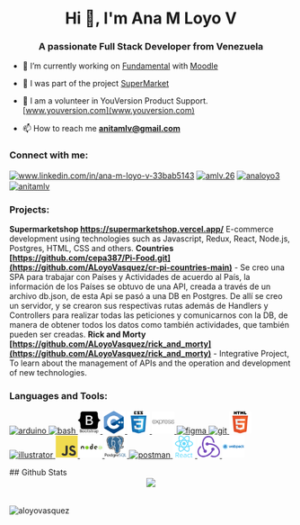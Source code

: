 <!--
### Hi there 👋


**ALoyoVasquez/ALoyoVasquez** is a ✨ _special_ ✨ repository because its `README.md` (this file) appears on your GitHub profile.

Here are some ideas to get you started:

- 🔭 I’m currently working on ...
- 🌱 I’m currently learning ...
- 👯 I’m looking to collaborate on ...
- 🤔 I’m looking for help with ...
- 💬 Ask me about ...
- 📫 How to reach me: ...
- 😄 Pronouns: ...
- ⚡ Fun fact: ...
-->
<h1 align="center">Hi 👋, I'm Ana M Loyo V</h1>
<h3 align="center">A passionate Full Stack Developer from Venezuela</h3>

- 🔭 I’m currently working on [Fundamental](http://www.cocipeniel.org.ve/escolaridad) with [Moodle](https://moodle.org/theme/moodleorg/pix/moodle_logo_TM.svg)

- 👯 I was part of the project [SuperMarket](https://vimeo.com/871260635)

- 📝 I am a volunteer in YouVersion Product Support. [www.youversion.com](www.youversion.com)

- 📫 How to reach me **anitamlv@gmail.com**

<h3 align="left">Connect with me:</h3>
<p align="left">
<a href="https://linkedin.com/in/www.linkedin.com/in/ana-m-loyo-v-33bab5143" target="blank"><img align="center" src="https://raw.githubusercontent.com/rahuldkjain/github-profile-readme-generator/master/src/images/icons/Social/linked-in-alt.svg" alt="www.linkedin.com/in/ana-m-loyo-v-33bab5143" height="30" width="40" /></a>
<a href="https://instagram.com/amlv.26" target="blank"><img align="center" src="https://raw.githubusercontent.com/rahuldkjain/github-profile-readme-generator/master/src/images/icons/Social/instagram.svg" alt="amlv.26" height="30" width="40" /></a>
<a href="https://www.behance.net/analoyo3" target="blank"><img align="center" src="https://raw.githubusercontent.com/rahuldkjain/github-profile-readme-generator/master/src/images/icons/Social/behance.svg" alt="analoyo3" height="30" width="40" /></a>
<a href="https://discord.gg/anitamlv" target="blank"><img align="center" src="https://raw.githubusercontent.com/rahuldkjain/github-profile-readme-generator/master/src/images/icons/Social/discord.svg" alt="anitamlv" height="30" width="40" /></a>
</p>

<h3 align="left">Projects:</h3>

**Supermarketshop https://supermarketshop.vercel.app/** E-commerce development using technologies such as Javascript, Redux, React, Node.js, Postgres, HTML, CSS and others.</hr>
**Countries [https://github.com/cepa387/Pi-Food.git](https://github.com/ALoyoVasquez/cr-pi-countries-main)** - Se creo una SPA para trabajar con Países y Actividades de acuerdo al País, la información de los Países se obtuvo de una API, creada a través de un archivo db.json, de esta Api se pasó a una DB en Postgres. 
De allí se creo un servidor, y se crearon sus respectivas rutas además de Handlers y Controllers para realizar todas las peticiones y comunicarnos con la DB, de manera de obtener todos los datos como también actividades, que también pueden ser creadas.</hr>
**Rick and Morty [https://github.com/ALoyoVasquez/rick_and_morty](https://github.com/ALoyoVasquez/rick_and_morty)** - Integrative Project, To learn about the management of APIs and the operation and development of new technologies.

<h3 align="left">Languages and Tools:</h3>
<p align="left"> <a href="https://www.arduino.cc/" target="_blank" rel="noreferrer"> <img src="https://cdn.worldvectorlogo.com/logos/arduino-1.svg" alt="arduino" width="40" height="40"/> </a> <a href="https://www.gnu.org/software/bash/" target="_blank" rel="noreferrer"> <img src="https://www.vectorlogo.zone/logos/gnu_bash/gnu_bash-icon.svg" alt="bash" width="40" height="40"/> </a> <a href="https://getbootstrap.com" target="_blank" rel="noreferrer"> <img src="https://raw.githubusercontent.com/devicons/devicon/master/icons/bootstrap/bootstrap-plain-wordmark.svg" alt="bootstrap" width="40" height="40"/> </a> <a href="https://www.w3schools.com/cpp/" target="_blank" rel="noreferrer"> <img src="https://raw.githubusercontent.com/devicons/devicon/master/icons/cplusplus/cplusplus-original.svg" alt="cplusplus" width="40" height="40"/> </a> <a href="https://www.w3schools.com/css/" target="_blank" rel="noreferrer"> <img src="https://raw.githubusercontent.com/devicons/devicon/master/icons/css3/css3-original-wordmark.svg" alt="css3" width="40" height="40"/> </a> <a href="https://expressjs.com" target="_blank" rel="noreferrer"> <img src="https://raw.githubusercontent.com/devicons/devicon/master/icons/express/express-original-wordmark.svg" alt="express" width="40" height="40"/> </a> <a href="https://www.figma.com/" target="_blank" rel="noreferrer"> <img src="https://www.vectorlogo.zone/logos/figma/figma-icon.svg" alt="figma" width="40" height="40"/> </a> <a href="https://git-scm.com/" target="_blank" rel="noreferrer"> <img src="https://www.vectorlogo.zone/logos/git-scm/git-scm-icon.svg" alt="git" width="40" height="40"/> </a> <a href="https://www.w3.org/html/" target="_blank" rel="noreferrer"> <img src="https://raw.githubusercontent.com/devicons/devicon/master/icons/html5/html5-original-wordmark.svg" alt="html5" width="40" height="40"/> </a> <a href="https://www.adobe.com/in/products/illustrator.html" target="_blank" rel="noreferrer"> <img src="https://www.vectorlogo.zone/logos/adobe_illustrator/adobe_illustrator-icon.svg" alt="illustrator" width="40" height="40"/> </a> <a href="https://developer.mozilla.org/en-US/docs/Web/JavaScript" target="_blank" rel="noreferrer"> <img src="https://raw.githubusercontent.com/devicons/devicon/master/icons/javascript/javascript-original.svg" alt="javascript" width="40" height="40"/> </a> <a href="https://nodejs.org" target="_blank" rel="noreferrer"> <img src="https://raw.githubusercontent.com/devicons/devicon/master/icons/nodejs/nodejs-original-wordmark.svg" alt="nodejs" width="40" height="40"/> </a> <a href="https://www.postgresql.org" target="_blank" rel="noreferrer"> <img src="https://raw.githubusercontent.com/devicons/devicon/master/icons/postgresql/postgresql-original-wordmark.svg" alt="postgresql" width="40" height="40"/> </a> <a href="https://postman.com" target="_blank" rel="noreferrer"> <img src="https://www.vectorlogo.zone/logos/getpostman/getpostman-icon.svg" alt="postman" width="40" height="40"/> </a> <a href="https://reactjs.org/" target="_blank" rel="noreferrer"> <img src="https://raw.githubusercontent.com/devicons/devicon/master/icons/react/react-original-wordmark.svg" alt="react" width="40" height="40"/> </a> <a href="https://redux.js.org" target="_blank" rel="noreferrer"> <img src="https://raw.githubusercontent.com/devicons/devicon/master/icons/redux/redux-original.svg" alt="redux" width="40" height="40"/> </a> <a href="https://webpack.js.org" target="_blank" rel="noreferrer"> <img src="https://raw.githubusercontent.com/devicons/devicon/d00d0969292a6569d45b06d3f350f463a0107b0d/icons/webpack/webpack-original-wordmark.svg" alt="webpack" width="40" height="40"/> </a> </p>
## Github Stats  
<div align="center"><img src="https://github-readme-stats.vercel.app/api?username=ALoyoVasquez&show_icons=true&count_private=true&hide_border=true" align="center" /></div>  

<br/>  

<p><img align="center" src="https://github-readme-stats.vercel.app/api/top-langs?username=aloyovasquez&show_icons=true&locale=en&layout=compact" alt="aloyovasquez" /></p>
